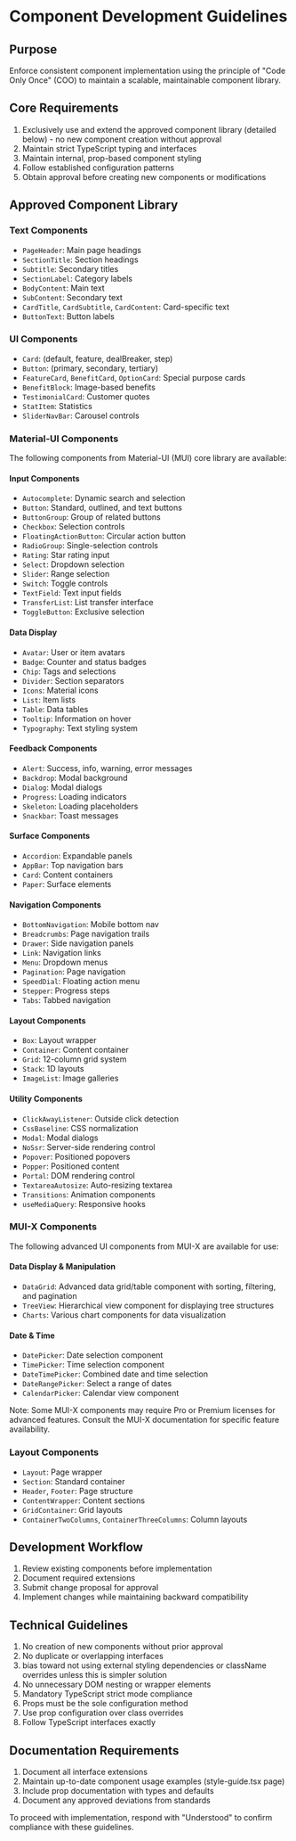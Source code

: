 # Component Development Guidelines

## Purpose
Enforce consistent component implementation using the principle of "Code Only Once" (COO) to maintain a scalable, maintainable component library.

## Core Requirements
1. Exclusively use and extend the approved component library (detailed below) - no new component creation without approval
2. Maintain strict TypeScript typing and interfaces
3. Maintain internal, prop-based component styling
4. Follow established configuration patterns
5. Obtain approval before creating new components or modifications

## Approved Component Library

### Text Components
- `PageHeader`: Main page headings
- `SectionTitle`: Section headings
- `Subtitle`: Secondary titles
- `SectionLabel`: Category labels
- `BodyContent`: Main text
- `SubContent`: Secondary text
- `CardTitle`, `CardSubtitle`, `CardContent`: Card-specific text
- `ButtonText`: Button labels

### UI Components
- `Card`: (default, feature, dealBreaker, step)
- `Button`: (primary, secondary, tertiary)
- `FeatureCard`, `BenefitCard`, `OptionCard`: Special purpose cards
- `BenefitBlock`: Image-based benefits
- `TestimonialCard`: Customer quotes
- `StatItem`: Statistics
- `SliderNavBar`: Carousel controls

### Material-UI Components
The following components from Material-UI (MUI) core library are available:

#### Input Components
- `Autocomplete`: Dynamic search and selection
- `Button`: Standard, outlined, and text buttons
- `ButtonGroup`: Group of related buttons
- `Checkbox`: Selection controls
- `FloatingActionButton`: Circular action button
- `RadioGroup`: Single-selection controls
- `Rating`: Star rating input
- `Select`: Dropdown selection
- `Slider`: Range selection
- `Switch`: Toggle controls
- `TextField`: Text input fields
- `TransferList`: List transfer interface
- `ToggleButton`: Exclusive selection

#### Data Display
- `Avatar`: User or item avatars
- `Badge`: Counter and status badges
- `Chip`: Tags and selections
- `Divider`: Section separators
- `Icons`: Material icons
- `List`: Item lists
- `Table`: Data tables
- `Tooltip`: Information on hover
- `Typography`: Text styling system

#### Feedback Components
- `Alert`: Success, info, warning, error messages
- `Backdrop`: Modal background
- `Dialog`: Modal dialogs
- `Progress`: Loading indicators
- `Skeleton`: Loading placeholders
- `Snackbar`: Toast messages

#### Surface Components
- `Accordion`: Expandable panels
- `AppBar`: Top navigation bars
- `Card`: Content containers
- `Paper`: Surface elements

#### Navigation Components
- `BottomNavigation`: Mobile bottom nav
- `Breadcrumbs`: Page navigation trails
- `Drawer`: Side navigation panels
- `Link`: Navigation links
- `Menu`: Dropdown menus
- `Pagination`: Page navigation
- `SpeedDial`: Floating action menu
- `Stepper`: Progress steps
- `Tabs`: Tabbed navigation

#### Layout Components
- `Box`: Layout wrapper
- `Container`: Content container
- `Grid`: 12-column grid system
- `Stack`: 1D layouts
- `ImageList`: Image galleries

#### Utility Components
- `ClickAwayListener`: Outside click detection
- `CssBaseline`: CSS normalization
- `Modal`: Modal dialogs
- `NoSsr`: Server-side rendering control
- `Popover`: Positioned popovers
- `Popper`: Positioned content
- `Portal`: DOM rendering control
- `TextareaAutosize`: Auto-resizing textarea
- `Transitions`: Animation components
- `useMediaQuery`: Responsive hooks

### MUI-X Components
The following advanced UI components from MUI-X are available for use:

#### Data Display & Manipulation
- `DataGrid`: Advanced data grid/table component with sorting, filtering, and pagination
- `TreeView`: Hierarchical view component for displaying tree structures
- `Charts`: Various chart components for data visualization

#### Date & Time
- `DatePicker`: Date selection component
- `TimePicker`: Time selection component
- `DateTimePicker`: Combined date and time selection
- `DateRangePicker`: Select a range of dates
- `CalendarPicker`: Calendar view component

Note: Some MUI-X components may require Pro or Premium licenses for advanced features. Consult the MUI-X documentation for specific feature availability.

### Layout Components
- `Layout`: Page wrapper
- `Section`: Standard container
- `Header`, `Footer`: Page structure
- `ContentWrapper`: Content sections
- `GridContainer`: Grid layouts
- `ContainerTwoColumns`, `ContainerThreeColumns`: Column layouts

## Development Workflow
1. Review existing components before implementation
2. Document required extensions
3. Submit change proposal for approval
4. Implement changes while maintaining backward compatibility

## Technical Guidelines
1. No creation of new components without prior approval
2. No duplicate or overlapping interfaces
3. bias toward not using external styling dependencies or className overrides unless this is simpler solution
4. No unnecessary DOM nesting or wrapper elements
5. Mandatory TypeScript strict mode compliance
6. Props must be the sole configuration method
7. Use prop configuration over class overrides
8. Follow TypeScript interfaces exactly

## Documentation Requirements
1. Document all interface extensions
2. Maintain up-to-date component usage examples (style-guide.tsx page)
3. Include prop documentation with types and defaults
4. Document any approved deviations from standards

To proceed with implementation, respond with "Understood" to confirm compliance with these guidelines.